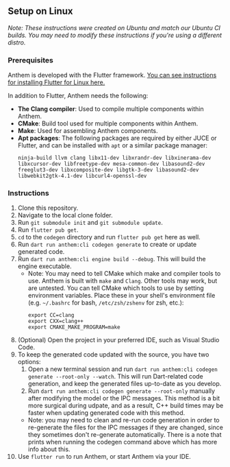 ## Setup on Linux

_Note: These instructions were created on Ubuntu and match our Ubuntu CI builds. You may need to modify these  instructions if you're using a different distro._

### Prerequisites

Anthem is developed with the Flutter framework. [You can see instructions for installing Flutter for Linux here.](https://docs.flutter.dev/get-started/install/linux/desktop)

In addition to Flutter, Anthem needs the following:

- **The Clang compiler**: Used to compile multiple components within Anthem.
- **CMake**: Build tool used for multiple components within Anthem.
- **Make**: Used for assembling Anthem components.
- **Apt packages**: The following packages are required by either JUCE or Flutter, and can be installed with `apt` or a similar package manager:
   ```
   ninja-build llvm clang libx11-dev libxrandr-dev libxinerama-dev libxcursor-dev libfreetype-dev mesa-common-dev libasound2-dev freeglut3-dev libxcomposite-dev libgtk-3-dev libasound2-dev libwebkit2gtk-4.1-dev libcurl4-openssl-dev
   ```

### Instructions

1. Clone this repository.
2. Navigate to the local clone folder.
3. Run `git submodule init` and `git submodule update`.
4. Run `flutter pub get`.
5. `cd` to the `codegen` directory and run `flutter pub get` here as well.
6. Run `dart run anthem:cli codegen generate` to create or update generated code.
7. Run `dart run anthem:cli engine build --debug`. This will build the engine executable.
   - Note: You may need to tell CMake which make and compiler tools to use. Anthem is built with `make` and `Clang`. Other tools may work, but are untested. You can tell CMake which tools to use by setting environment variables. Place these in your shell's environment file (e.g. `~/.bashrc` for bash, `/etc/zsh/zshenv` for zsh, etc.):
      ```
      export CC=clang
      export CXX=clang++
      export CMAKE_MAKE_PROGRAM=make
      ```
8. (Optional) Open the project in your preferred IDE, such as Visual Studio Code.
9. To keep the generated code updated with the source, you have two options:
   1. Open a new terminal session and run `dart run anthem:cli codegen generate --root-only --watch`. This will run Dart-related code generation, and keep the generated files up-to-date as you develop.
   2. Run `dart run anthem:cli codegen generate --root-only` manually after modifying the model or the IPC messages. This method is a bit more surgical during udpate, and as a result, C++ build times may be faster when updating generated code with this method.
   - Note: you may need to clean and re-run code generation in order to re-generate the files for the IPC messages if they are changed, since they sometimes don't re-generate automatically. There is a note that prints when running the codegen command above which has more info about this.
10. Use `flutter run` to run Anthem, or start Anthem via your IDE.
